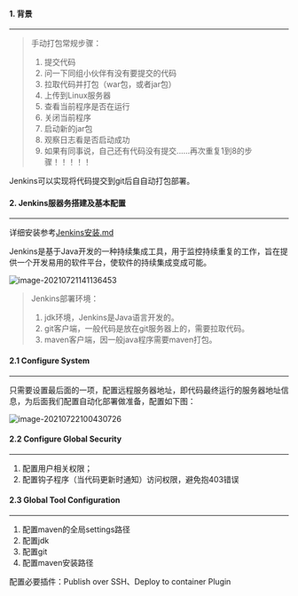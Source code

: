 #### 1. 背景

---

> 手动打包常规步骤：
>
> 1. 提交代码
> 2. 问一下同组小伙伴有没有要提交的代码
> 3. 拉取代码并打包（war包，或者jar包）
> 4. 上传到Linux服务器
> 5. 查看当前程序是否在运行
> 6. 关闭当前程序
> 7. 启动新的jar包
> 8. 观察日志看是否启动成功
> 9. 如果有同事说，自己还有代码没有提交......再次重复1到8的步骤！！！！！

Jenkins可以实现将代码提交到git后自自动打包部署。



#### 2. Jenkins服器务搭建及基本配置

---

详细安装参考<u>Jenkins安装.md</u>

Jenkins是基于Java开发的一种持续集成工具，用于监控持续重复的工作，旨在提供一个开发易用的软件平台，使软件的持续集成变成可能。

![image-20210721141136453](../../../../Pictures/assets/image-20210721141136453.png)

>Jenkins部署环境：
>
>1. jdk环境，Jenkins是Java语言开发的。
>2. git客户端，一般代码是放在git服务器上的，需要拉取代码。
>3. maven客户端，因一般java程序需要maven打包。



#### 2.1 Configure System

---

只需要设置最后面的一项，配置远程服务器地址，即代码最终运行的服务器地址信息，为后面我们配置自动化部署做准备，配置如下图：

![image-20210722100430726](../../../../Pictures/assets/image-20210722100430726.png)



#### 2.2 Configure Global Security

---

1. 配置用户相关权限；
2. 配置钩子程序（当代码更新时通知）访问权限，避免抱403错误



#### 2.3 Global Tool Configuration

---

1. 配置maven的全局settings路径
2. 配置jdk
3. 配置git
4. 配置maven安装路径

配置必要插件：Publish over SSH、Deploy to container Plugin
